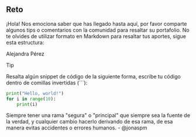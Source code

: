 ## Reto

¡Hola! Nos emociona saber que has llegado hasta aquí, por favor comparte algunos tips o comentarios con la comunidad para resaltar su portafolio. 
No te olvides de utilizar formato en Markdown para resaltar tus aportes, sigue esta estructura:

Alejandra Pérez

> [!TIP]
> Resalta algún snippet de código de la siguiente forma, escribe tu código dentro de comillas invertidas (```):

```py
print("Hello, world!")
for i in range(10):
    print(i)
```


<!-- Sección de tips -->

Siempre tener una rama "segura" o "principal" que siempre sea la fuente de la verdad, y cualquier cambio hacerlo derivando de esa rama, de esa manera evitas accidentes o errores humanos. - @jonaspm

<!-- Sección de tips - FIN -->
